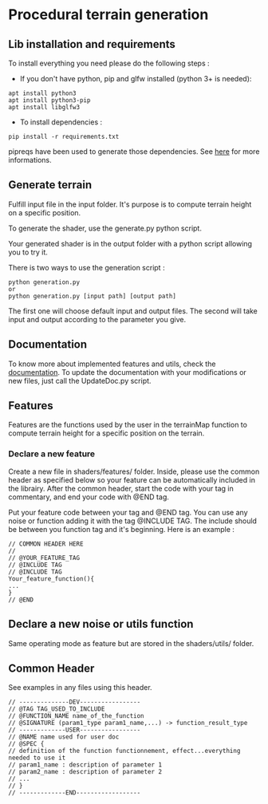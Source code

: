 # Procedural terrain generation

## Lib installation and requirements

To install everything you need please do the following steps :

- If you don't have python, pip and glfw installed (python 3+ is needed):
```
apt install python3
apt install python3-pip
apt install libglfw3
```
- To install dependencies :
```
pip install -r requirements.txt
```
pipreqs have been used to generate those dependencies. See [here](https://pypi.org/project/pipreqs/) for more informations.

## Generate terrain

Fulfill input file in the input folder. It's purpose is to compute terrain height on a specific position.

To generate the shader, use the generate.py python script.

Your generated shader is in the output folder with a python script allowing you to try it.

There is two ways to use the generation script :
```
python generation.py
or
python generation.py [input path] [output path]
```
The first one will choose default input and output files. The second will take input and output according to the parameter you give.

## Documentation

To know more about implemented features and utils, check the [documentation](Doc/main.md).
To update the documentation with your modifications or new files, just call the UpdateDoc.py script.

## Features

Features are the functions used by the user in the terrainMap function to compute terrain height for a specific position on the terrain.

### Declare a new feature

Create a new file in shaders/features/ folder. Inside, please use the common header as specified below so your feature can be automatically included in the librairy. After the common header, start the code with your tag in commentary, and end your code with @END tag.

Put your feature code between your tag and @END tag. You can use any noise or function adding it with the tag @INCLUDE TAG. The include should be between you function tag and it's beginning. Here is an example :
```
// COMMON HEADER HERE
//
// @YOUR_FEATURE_TAG
// @INCLUDE TAG
// @INCLUDE TAG
Your_feature_function(){
...
}
// @END
```

## Declare a new noise or utils function

Same operating mode as feature but are stored in the shaders/utils/ folder.


## Common Header
See examples in any files using this header.
```
// --------------DEV-----------------
// @TAG TAG_USED_TO_INCLUDE
// @FUNCTION_NAME name_of_the_function
// @SIGNATURE (param1_type param1_name,...) -> function_result_type
// -------------USER-----------------
// @NAME name used for user doc
// @SPEC {
// definition of the function functionnement, effect...everything needed to use it
// param1_name : description of parameter 1
// param2_name : description of parameter 2
// ...
// }
// -------------END------------------
```
